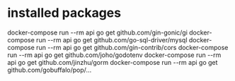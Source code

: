 # installed packages

docker-compose run --rm api go get github.com/gin-gonic/gi
docker-compose run --rm api go get github.com/go-sql-driver/mysql
docker-compose run --rm api go get github.com/gin-contrib/cors
docker-compose run --rm api go get github.com/joho/godotenv
docker-compose run --rm api go get github.com/jinzhu/gorm
docker-compose run --rm api go get github.com/gobuffalo/pop/...
